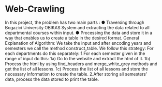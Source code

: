 # Web-Crawling
In this project, the problem has two main parts :
● Traversing through Bogazici University OBIKAS System and extracting the data related to all departmental courses within input.
● Processing the data and store it in a way that enables us to create a table in the
desired format.
General Explanation of Algorithm:
We take the input and after encoding years and semesters we call the method construct_table. ​We follow this strategy:
For each departments do this separately:
1.For each semester given in the range of input do this:
1a) Go to the website and extract the html of it.
1b) Process the html by using find_headers and merge_white_grey methods and get the list of all lessons. 
1c) Process the list of all lessons and store the necessary information to create the table.
2.After storing all semesters’ data, process the data stored to print the table.
